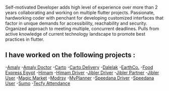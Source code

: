 Self-motivated Developer adds high level of experience over more than 2 years collaborating and working on multiple flutter projects.
Passionate, hardworking coder with penchant for developing customized interfaces that factor in unique demands for accessibility, reachability and security.
Organized approach to meeting multiple, concurrent deadlines.
Pulls from active knowledge of current technology landscape to promote best practices in flutter.

## I have worked on the following projects :

-[Amaly]()
-[Amaly Doctor](https://github.com/AhmedHossien/AhmedHossien/tree/c850bac69d9a64f45029f9a8b6ebd1e4d6a55b8a/Pictures/Amaly%20Doctor)
-[Carto]()
-[Carto Delivery]()
-[Dalelak]()
-[EarthCo.](https://earth-7b102.web.app/)
-[Food Express Egypt](https://play.google.com/store/apps/details?id=com.foodexpresseg.customer)
-[Himam]()
-[Himam Driver](https://play.google.com/store/apps/details?id=com.engaz.himam_driver)
-[Jibler Driver]()
-[Jibler Partner]()
-[Jibler User]()
-[Magic Market](https://magicmarket4u.web.app/)
-[Modrsy](https://modrsy.com/)
-[MyPlanner]()
-[Speedana Driver]()
-[Speedana User]()
-[Sumo](https://play.google.com/store/apps/details?id=co.tecfy.task_management)
-[Tecfy Attendance](https://play.google.com/store/apps/details?id=co.tecfy.emp)


<!---
AhmedHossien/AhmedHossien is a ✨ special ✨ repository because its `README.md` (this file) appears on your GitHub profile.
You can click the Preview link to take a look at your changes.
--->
